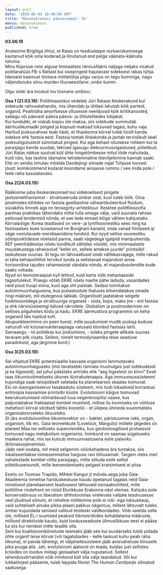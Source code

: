 ```yaml
---
layout: post
date: '2019-06-03 18:40:00 GMT'
title: 'Mononukleoosi päevaraamat: 35'
menus: mononukleoos
published: true
---
```

**03.06.19**

Arutasime Birgitiga õhtul, et Ratas on teadusleppe nurkaviskamisega kaotanud kõik oma kodarad ja ilmutanud end pelga väänata-käänata lohvina.  
Minu Küprose-reisi alguse liminaalses rännusfääris naljaga neljaks visatud poliitanalüüs FB-s Rattast kui sisepingeid hajutavast sidekoest rabas tühja.  
Idamaist kaemust tõotava mõttetühja pilgu varjus on tegu kummiga, nagu väljendunuks sõnu murdev lõunaeestlane: *umbe kumm*.

Olgu siiski ära toodud mu toonane umbluu:  

**Osa 1 (21.03.19):**
Poliitimaastikul vedeleb Jüri Ratase Keskerakond kui sidekude rahvuskehandis, mis ühendab ja ühtlasi lahutab kõik parteid, organid. Pealtnäha amorfsesse ollusesse neelduvad kõik kriitikanooled, sadagu või päevast-päeva päeva- ja õhtulehtedes lobjakat.  
Kui tundubki, et viskab kopsu üle maksa, siis sidekude summutab äärmuslikumadki pinged ja kopsud-maksad loksuvad tagasi, kuhu vaja.  
Haritud jooksurahvas teab hästi, et lihaskonna kõrval tuleb hoolt kanda sidekoe ehk fastsia eest. Fastsia toetab lihaskonda ja jaotab tervislikult laiali jooksuliigutustest sünnitatud pinged. Kui aga kehast nõutakse rohkem kui ta parasjagu kanda suudab, tekivad igasugu ülekoormusvigastused, põletikud.   
Jüri Ratas näikse suutvat küll ühte hingetõmbesse mitut tõde mahutada, kuid näis, kas taoline idamaine tetralemmaline tõeviljelemine kannab saaki. Ehk on seniks lohutav mõelda Daodejingi sõnade najal Tühjuse loovast jõust: kolmkümmend kodarat koondame ainsasse rummu / see mida pole / teeb ratta kasutatavaks.  

**Osa 2(24.03.19):**

Rääkisime juba Keskerakonnast kui sidekoelisest pingete jaotusmehhanismist - struktueeruda ümber seal, kust tuleb löök. Oma pindmistes kihtides on fastsia geelitaoline väheartikuleeritud fluidum, süvakihis ilmneb aga nn tensegrity-arhitektuur. Kesktee poliitfilosoofia parimas praktikas tähendaks mitte tulla omaga välja, vaid suunata rahvas peituvad tendentsid nõnda, et see teda ennast kõige vähem kahjustaks.  
Kõrvalpõige: Korea teadlased on vere- ja lymfisoonestiku sees ning ka fastsiaalses koes tuvastanud nn Bonghani kanalid, mida vanad hiinlased qi väge voolutavade meridiaanidena tundsid. Kui nyyd sellise soonestiku sõlmpunktidesse nõelasid panna, saab vägedega igatpidi manipuleerida.  
REF peenhäälestas nõelu tundlikult sättides viisidel, mis minimaalsete muudatustega rahavoolud “kellel on, sellele antakse juurde” printsiibil taskutesse suunas. St tegu on lähivaatlusel siiski vähkkasvajaga, mille rakud ei taha kehapoliitilist tervikut tunda ja eelistavad majandust ainsa horisondina tajudes rahamasinat vändata nõnda, et majandusolendite kude saaks vohada.  
Nyyd on kemoteraapiat kyll tehtud, kuid karta võib metastaaside tagasitulekut. 
Praegu võtab EKRE nõelu naelte pähe laduda, vasardades neid pisut huupi sinna, kust aga oht paistab. Sedasi toimitakse autoimmuunhaigusena, kus puhastustule ihaluses kitsendatakse omade ringi määrani, mil elutegevus lakkab. Organiliselt jaatatakse selgete funktsioonidega ja struktuuriga organeid - süda, kops, maks jne - ent fastsia ja ehk närvisüsteemgi käivad närvidele. Globalism ja postmodernism on sellises pilguheites kõdu ja kadu. EKRE äärmustiiva programmis on keha organeid täis topitud kott.  
Akupunkteerimine on peen kunst, mille puudumisel mudib jooksja koduse vahurulli või küünarnukiteraapiaga valusaid klombid fastsias lahti. Samaaegu - nii poliitikas kui jooksmises, - tuleks pingete allikate suunas teravam pilk visata. Sellest, nimelt termodynaamika teise seaduse paradoksist, aga järgmine kord:)  

**Osa 3(25.03.19):**

Sai vihjatud EKRE potentsiaalile kasvada organismi lammutavaks autoimmuunhaiguseks (mis tavatsebki rünnata muuhulgas just sidekudesid ja ka liigeseid); sel juhul päästaks artriidis ehk “aeg liigestest on kinni” Eesti  taas liikumisvõimeliseks üksnes tüvirakuteraapia. Aga immuunsussüsteemi kujundiga saab teisipidiselt seletada ka planetaarses skaalas toimuvat.    
Elu on iseorganiseeruv tasakaalutu süsteem, mis loob lokaalseid korrastusi entroopia kasvamise printsiibi kiuste. Evolutsiooni käigus toimuvad keerukustumised võimaldavad luua negentroopilisi oaase, kus paljundatakse fraktaalsel kombel mustreid, millise ilu loomiseks on võitluse metafoori kõrval võrdselt tähtis koostöö - et ülepea ühineda suuremateks organisatoorseteks üksusteks.   
St üks evolutsiooniline liikumisvektor on - bakter, päristuumne rakk, organ, organism, liik etc. Gaia teoreetikute (Lovelock, Margulis) mõtete jälgedes on planeet Maa ise selliseks superolendiks, kus geobioloogilised protsessid toimuvad nagu metabolism organismis. Inimkond on saamas sügeluseks maakera nahal, mis ise kutsub immuunvastusena esile palaviku (kliimasoojenemise).  
Jääb veel oodata, mil meid selgemini võõrkehadena ära tuntakse, siis lokaliseeritakse inimesenimelise haiguse ravi tõhusamalt. Targem oleks meil nahalestade kombel võtta parasjagu, mitte sittuda esile sellist põletikuseisundit, mille leevendamiseks pelgast kratsimisest ei piisa.   

Eestis on Toomas Trapido, Mihkel Kangur jt mõnda aega juba Gaia Akadeemia nimelise hariduskeskuse kaudu õpetanud tagalas neid Gaia-nimelisest planetaarsest teadvusest lähtuvaid esmaabivõtteid, mille poliitiline rindefront on nüüd Elurikkuse Erakonna näol olemas. Kahjuks pole konservatiivsus vs liberalism dihhotoomias virelevate valijate teadvusesse veel jõudnud sõnum, et roheline mõtlemine pole ei niši- ega luksuskaup, vaid suhteliselt ainuke pikka plaani pakkuv nägemus, millest lähtuvalt tuleks ümber kujundada senised valikud teisteski valdkondades. Võib vaielda selle üle, millised EL-i suunised peaksid liikmesriikides kohaldatama määruste, millised direktiivide kaudu, kuid loodusseaduste ülimuslikkuse eest ei pääse ka siis kui nendest mitte teadlik olla.   
Seni kui koalitsioonikõneluste teemaks jääb see kui auväärseks tuleb pidada ühte organit teise kõrval (või tagatubades - kelle taskust kuhu peab raha liikuma), ei panda tähelegi, et väljaheitesüsteem jääb ainevahetuse kiirusele pika puuga alla. Jah, evolutsiooni ajaloost on teada, kuidas just sellistes kriisides on loodus midagi geniaalset välja nuputanud. Sellest lahendusvõrrandist võib inimkond küll olla välja taandatud. Või kui lutikatõrjest pääseme,  tuleb leppida filmist *The Human Centipede* silmatud saatusega.

